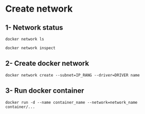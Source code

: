 # Create network

## 1- Network status
	docker network ls

	docker network inspect 

## 2- Create docker network
	
	docker network create --subnet=IP_RANG --driver=DRIVER name

## 3- Run docker container

	docker run -d --name container_name --network=network_name container/... 

